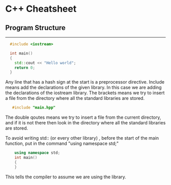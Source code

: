 # C++ Cheatsheet



## Program Structure
---- 
```cpp
  #include <iostream>

  int main() 
  {
    std::cout << "Hello world";
    return 0;
  }
```
Any line that has a hash sign at the start is a preprocessor directive. Include means add the declarations of the given library. In this case we are adding the declarations of the iostream library. The brackets means we try to insert a file from the directory where all the standard libraries are stored.

```cpp
   #include "main.hpp"
```
The double qoutes means we try to insert a file from the current directory, and if it is not there then look in the directory where all the standard libraries are stored.

To avoid writing std:: (or every other library) , before the start of the main function, put in the command "using namespace std;"
```cpp
    using namespace std;
    int main()
    {
    }
```
This tells the compiler to assume we are using the library.
